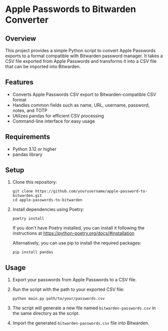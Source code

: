 # Apple Passwords to Bitwarden Converter

## Overview

This project provides a simple Python script to convert Apple Passwords exports to a format compatible with Bitwarden password manager. It takes a CSV file exported from Apple Passwords and transforms it into a CSV file that can be imported into Bitwarden.

## Features

- Converts Apple Passwords CSV export to Bitwarden-compatible CSV format
- Handles common fields such as name, URL, username, password, notes, and TOTP
- Utilizes pandas for efficient CSV processing
- Command-line interface for easy usage

## Requirements

- Python 3.12 or higher
- pandas library

## Setup

1. Clone this repository:

   ```
   git clone https://github.com/yourusername/apple-password-to-bitwarden.git
   cd apple-passwords-to-bitwarden
   ```

2. Install dependencies using Poetry:

   ```
   poetry install
   ```

   If you don't have Poetry installed, you can install it following the instructions at https://python-poetry.org/docs/#installation

   Alternatively, you can use pip to install the required packages:

   ```
   pip install pandas
   ```

## Usage

1. Export your passwords from Apple Passwords to a CSV file.

2. Run the script with the path to your exported CSV file:

   ```
   python main.py path/to/your/passwords.csv
   ```

3. The script will generate a new file named `bitwarden-passwords.csv` in the same directory as the script.

4. Import the generated `bitwarden-passwords.csv` file into Bitwarden.
